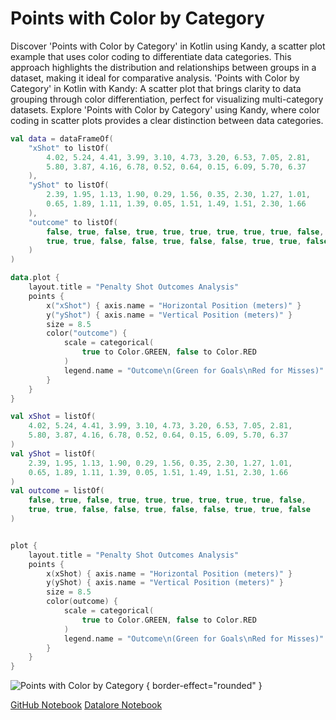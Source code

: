 # Points with Color by Category

<web-summary>
Discover 'Points with Color by Category' in Kotlin using Kandy, a scatter plot example that uses color coding to differentiate data categories.
This approach highlights the distribution and relationships between groups in a dataset, making it ideal for comparative analysis.
</web-summary>

<card-summary>
'Points with Color by Category' in Kotlin with Kandy: A scatter plot that brings clarity to data grouping through color differentiation,
perfect for visualizing multi-category datasets.
</card-summary>

<link-summary>
Explore 'Points with Color by Category' using Kandy, where color coding in scatter plots provides a clear distinction between data categories.
</link-summary>


<!---IMPORT org.jetbrains.kotlinx.kandy.letsplot.samples.Points-->

<!---FUN points_with_color_by_category-->
<tabs>
<tab title="Dataframe">

```kotlin
val data = dataFrameOf(
    "xShot" to listOf(
        4.02, 5.24, 4.41, 3.99, 3.10, 4.73, 3.20, 6.53, 7.05, 2.81,
        5.80, 3.87, 4.16, 6.78, 0.52, 0.64, 0.15, 6.09, 5.70, 6.37
    ),
    "yShot" to listOf(
        2.39, 1.95, 1.13, 1.90, 0.29, 1.56, 0.35, 2.30, 1.27, 1.01,
        0.65, 1.89, 1.11, 1.39, 0.05, 1.51, 1.49, 1.51, 2.30, 1.66
    ),
    "outcome" to listOf(
        false, true, false, true, true, true, true, true, true, false,
        true, true, false, false, true, false, false, true, true, false
    )
)

data.plot {
    layout.title = "Penalty Shot Outcomes Analysis"
    points {
        x("xShot") { axis.name = "Horizontal Position (meters)" }
        y("yShot") { axis.name = "Vertical Position (meters)" }
        size = 8.5
        color("outcome") {
            scale = categorical(
                true to Color.GREEN, false to Color.RED
            )
            legend.name = "Outcome\n(Green for Goals\nRed for Misses)"
        }
    }
}
```

</tab>
<tab title="Collections">

```kotlin
val xShot = listOf(
    4.02, 5.24, 4.41, 3.99, 3.10, 4.73, 3.20, 6.53, 7.05, 2.81,
    5.80, 3.87, 4.16, 6.78, 0.52, 0.64, 0.15, 6.09, 5.70, 6.37
)
val yShot = listOf(
    2.39, 1.95, 1.13, 1.90, 0.29, 1.56, 0.35, 2.30, 1.27, 1.01,
    0.65, 1.89, 1.11, 1.39, 0.05, 1.51, 1.49, 1.51, 2.30, 1.66
)
val outcome = listOf(
    false, true, false, true, true, true, true, true, true, false,
    true, true, false, false, true, false, false, true, true, false
)


plot {
    layout.title = "Penalty Shot Outcomes Analysis"
    points {
        x(xShot) { axis.name = "Horizontal Position (meters)" }
        y(yShot) { axis.name = "Vertical Position (meters)" }
        size = 8.5
        color(outcome) {
            scale = categorical(
                true to Color.GREEN, false to Color.RED
            )
            legend.name = "Outcome\n(Green for Goals\nRed for Misses)"
        }
    }
}
```

</tab></tabs>
<!---END-->

![Points with Color by Category](points_with_color_by_category.svg) { border-effect="rounded" }

<seealso style="cards">
       <category ref="example-ktnb">
           <a href="https://github.com/Kotlin/kandy/blob/main/examples/notebooks/lets-plot/samples/points/points_with_color_by_category.ipynb" summary="View the notebook on our GitHub repository">GitHub Notebook</a>
           <a href="https://datalore.jetbrains.com/report/static/KQKedA4jDrKu63O53gEN0z/8Kilp33UJouST4D8oltcna" summary="Experiment with this example on Datalore">Datalore Notebook</a>
       </category>
</seealso>
